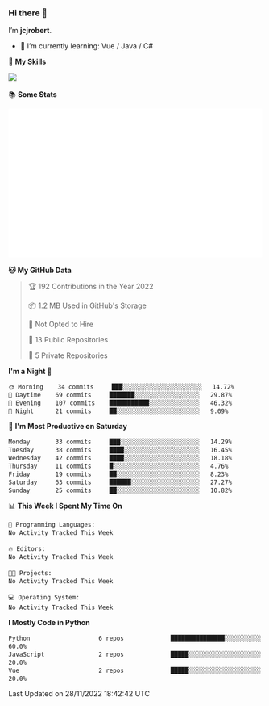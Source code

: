 ### Hi there 👋

I’m **jcjrobert**.

- 🌱 I’m currently learning: Vue / Java / C#

🌟 **My Skills**

![](https://img.shields.io/badge/-Python-3e74a2?style=flat-square&logo=Python&logoColor=fff)

📚 **Some Stats**

![](https://github.com/jcjrobert/github-stats/blob/master/generated/overview.svg)

<!--START_SECTION:waka-->
**🐱 My GitHub Data** 

> 🏆 192 Contributions in the Year 2022
 > 
> 📦 1.2 MB Used in GitHub's Storage 
 > 
> 🚫 Not Opted to Hire
 > 
> 📜 13 Public Repositories 
 > 
> 🔑 5 Private Repositories  
 > 
**I'm a Night 🦉** 

```text
🌞 Morning    34 commits     ███░░░░░░░░░░░░░░░░░░░░░░   14.72% 
🌆 Daytime    69 commits     ███████░░░░░░░░░░░░░░░░░░   29.87% 
🌃 Evening    107 commits    ███████████░░░░░░░░░░░░░░   46.32% 
🌙 Night      21 commits     ██░░░░░░░░░░░░░░░░░░░░░░░   9.09%

```
📅 **I'm Most Productive on Saturday** 

```text
Monday       33 commits     ███░░░░░░░░░░░░░░░░░░░░░░   14.29% 
Tuesday      38 commits     ████░░░░░░░░░░░░░░░░░░░░░   16.45% 
Wednesday    42 commits     ████░░░░░░░░░░░░░░░░░░░░░   18.18% 
Thursday     11 commits     █░░░░░░░░░░░░░░░░░░░░░░░░   4.76% 
Friday       19 commits     ██░░░░░░░░░░░░░░░░░░░░░░░   8.23% 
Saturday     63 commits     ██████░░░░░░░░░░░░░░░░░░░   27.27% 
Sunday       25 commits     ██░░░░░░░░░░░░░░░░░░░░░░░   10.82%

```


📊 **This Week I Spent My Time On** 

```text
💬 Programming Languages: 
No Activity Tracked This Week

🔥 Editors: 
No Activity Tracked This Week

🐱‍💻 Projects: 
No Activity Tracked This Week

💻 Operating System: 
No Activity Tracked This Week

```

**I Mostly Code in Python** 

```text
Python                   6 repos             ███████████████░░░░░░░░░░   60.0% 
JavaScript               2 repos             █████░░░░░░░░░░░░░░░░░░░░   20.0% 
Vue                      2 repos             █████░░░░░░░░░░░░░░░░░░░░   20.0%

```



 Last Updated on 28/11/2022 18:42:42 UTC
<!--END_SECTION:waka-->
